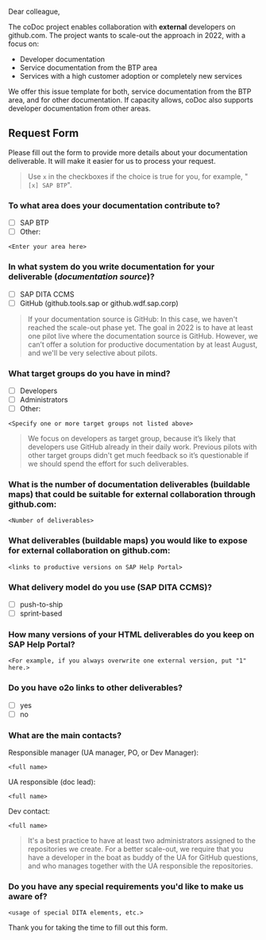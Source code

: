 Dear colleague,

The coDoc project enables collaboration with **external** developers on github.com. The project wants to scale-out the approach in 2022, with a focus on:

* Developer documentation
* Service documentation from the BTP area
* Services with a high customer adoption or completely new services

We offer this issue template for both, service documentation from the BTP area, and for other documentation. If capacity allows, coDoc also supports developer documentation from other areas.      

## Request Form

Please fill out the form to provide more details about your documentation deliverable. It will make it easier for us to process your request. 

> Use `x` in the checkboxes if the choice is true for you, for example, "`[x] SAP BTP`".

### To what area does your documentation contribute to?

* [ ] SAP BTP
* [ ] Other:
```
<Enter your area here>
```
### In what system do you write documentation for your deliverable (_documentation source_)?

* [ ] SAP DITA CCMS
* [ ] GitHub (github.tools.sap or github.wdf.sap.corp)

> If your documentation source is GitHub: In this case, we haven't reached the scale-out phase yet. The goal in 2022 is to have at least one pilot live where the documentation source is GitHub. However, we can’t offer a solution for productive documentation by at least August, and we'll be very selective about pilots.

### What target groups do you have in mind?

* [ ] Developers
* [ ] Administrators
* [ ] Other:

```
<Specify one or more target groups not listed above>
```

> We focus on developers as target group, because it’s likely that developers use GitHub already in their daily work. Previous pilots with other target groups didn't get much feedback so it’s questionable if we should spend the effort for such deliverables.

### What is the number of documentation deliverables (buildable maps) that could be suitable for external collaboration through github.com:

```
<Number of deliverables>
```

### What deliverables (buildable maps) you would like to expose for external collaboration on github.com:

```
<links to productive versions on SAP Help Portal>
```

### What delivery model do you use (SAP DITA CCMS)?

* [ ] push-to-ship
* [ ] sprint-based

### How many versions of your HTML deliverables do you keep on SAP Help Portal?

```
<For example, if you always overwrite one external version, put "1" here.>
```

### Do you have o2o links to other deliverables?

* [ ] yes
* [ ] no

### What are the main contacts?

Responsible manager (UA manager, PO, or Dev Manager):
```
<full name>
```
UA responsible (doc lead):
```
<full name>
```

Dev contact:
```
<full name>
```
> It's a best practice to have at least two administrators assigned to the repositories we create. For a better scale-out, we require that you have a developer in the boat as buddy of the UA for GitHub questions, and who manages together with the UA responsible the repositories. 

### Do you have any special requirements you'd like to make us aware of?

```
<usage of special DITA elements, etc.>
```

Thank you for taking the time to fill out this form. 
